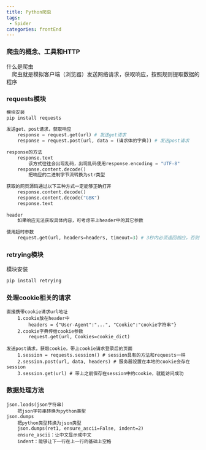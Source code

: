 ```yaml
---
title: Python爬虫
tags: 
 - Spider
categories: frontEnd
---
```


### 爬虫的概念、工具和HTTP
什么是爬虫  
&emsp;爬虫就是模拟客户端（浏览器）发送网络请求，获取响应，按照规则提取数据的程序
        
### requests模块
```python
模块安装
pip install requests
        
发送get、post请求，获取响应
    response = request.get(url) # 发送get请求
    response = request.post(url, data = (请求体的字典)) # 发送post请求
        
response的方法
    response.text
        该方式往往会出现乱码，出现乱码使用response.encoding = "UTF-8"
    response.content.decode()
        把响应的二进制字节流转换为str类型
            
获取的网页源码通过以下三种方式一定能够正确打开
    response.content.decode()
    response.content.decode("GBK")
    response.text
        
header
    如果响应无法获取具体内容，可考虑带上header中的其它参数
        
使用超时参数
    request.get(url, headers=headers, timeout=3) # 3秒内必须返回相应，否则会报错
```
        
### retrying模块
模块安装
```python
pip install retrying
```

### 处理cookie相关的请求
```
直接携带cookie请求url地址
    1.cookie放在header中
        headers = {"User-Agent":"...", "Cookie":"cookie字符串"}
    2.cookie字典传给cookie参数
        request.get(url, Cookies=cookie_dict)
            
发送post请求，获取cookie，带上cookie请求登录后的页面
    1.session = requests.session() # session具有的方法和requests一样
    2.session.post(url, data, headers) # 服务器设置在本地的cookie会存在session
    3.session.get(url) # 带上之前保存在session中的cookie，就能访问成功
```
        
### 数据处理方法
```
json.loads(json字符串)
    把json字符串转换为python类型
json.dumps
    把python类型转换为json类型
    json.dumps(ret1, ensure_ascii=False, indent=2)
    ensure_ascii：让中文显示成中文
    indent：能够让下一行在上一行的基础上空格
```
        